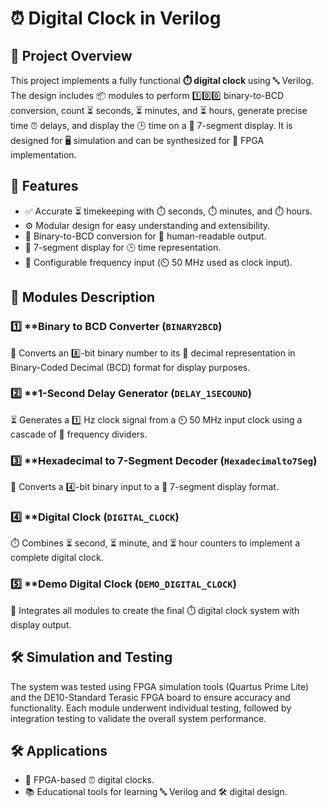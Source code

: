 # ⏰ Digital Clock in Verilog

## 📜 Project Overview
This project implements a fully functional **⏱️ digital clock** using 🔤 Verilog. The design includes 📦 modules to perform 1️⃣0️⃣0️⃣ binary-to-BCD conversion, count ⏳ seconds, ⏳ minutes, and ⏳ hours, generate precise time ⏰ delays, and display the 🕒 time on a 🔢 7-segment display. It is designed for 🖥️ simulation and can be synthesized for 🔲 FPGA implementation.

## 🌟 Features
- ✅ Accurate ⏳ timekeeping with ⏱️ seconds, ⏱️ minutes, and ⏱️ hours.
- ⚙️ Modular design for easy understanding and extensibility.
- 🔄 Binary-to-BCD conversion for 👀 human-readable output.
- 🔢 7-segment display for 🕒 time representation.
- 🔧 Configurable frequency input (⏲️ 50 MHz used as clock input).

## 🧩 Modules Description
### 1️⃣ **Binary to BCD Converter (`BINARY2BCD`)
🔄 Converts an 8️⃣-bit binary number to its 🔢 decimal representation in Binary-Coded Decimal (BCD) format for display purposes.

### 2️⃣ **1-Second Delay Generator (`DELAY_1SECOUND`)
⏳ Generates a 1️⃣ Hz clock signal from a ⏲️ 50 MHz input clock using a cascade of 🔁 frequency dividers.

### 3️⃣ **Hexadecimal to 7-Segment Decoder (`Hexadecimalto7Seg`)
🔄 Converts a 4️⃣-bit binary input to a 🔢 7-segment display format.

### 4️⃣ **Digital Clock (`DIGITAL_CLOCK`)
⏱️ Combines ⏳ second, ⏳ minute, and ⏳ hour counters to implement a complete digital clock.

### 5️⃣ **Demo Digital Clock (`DEMO_DIGITAL_CLOCK`)
🔄 Integrates all modules to create the final ⏱️ digital clock system with display output.

## 🛠️ Simulation and Testing
The system was tested using FPGA simulation tools (Quartus Prime Lite) and the DE10-Standard Terasic FPGA board to ensure accuracy and functionality. Each module underwent individual testing, followed by integration testing to validate the overall system performance.

## 🛠️ Applications
- 🔲 FPGA-based ⏰ digital clocks.
- 📚 Educational tools for learning 🔤 Verilog and 🛠️ digital design.
